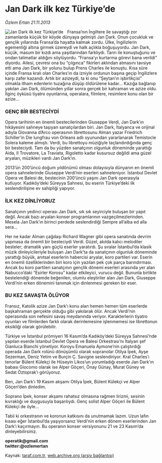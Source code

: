 # Jan Dark ilk kez Türkiye’de

*Özlem Ertan 21.11.2013*

<div class="yazi"><img align="left" alt="Jan Dark ilk kez Türkiye’de" border="0" src="http://www.taraf.com.tr/fotoraflar/makaleler/jan-dark-ilk-kez-turkiye-de_9347_orijinal.jpg" style="border-right-width:10px; border-color:#FFFFFF"/><p>Fransa’nın İngiltere ile savaştığı zor zamanlarda küçük bir köyde dünyaya gelmişti Jan Dark. Onun çocukluk ve gençlik yıllarında Fransa’da hayatta kalmak zordu. Ülke, İngilizlerin egemenliği altına girmek üzereydi ve halk açlıkla boğuşuyordu. Jan Dark, küçük, masum bir kızdı ama yaşıtlarından farklıydı. Tanrı ile konuştuğunu ve ondan talimatlar aldığını söylüyordu. “Fransa’yı kurtarma görevi bana verildi” diyordu. Ailesi, çevresi ona bu “çılgınca” fikirleri aklından atmasını tavsiye etti ama Jan Dark, bir yolunu bulup Prens Charles ile konuştu. Kısa süre içinde Fransa kralı olan Charles’ın da izniyle ordunun başına geçip İngilizlere karşı zafer kazandı. Artık bir azizeydi, ta ki onu “Şeytan’ın işbirlikçisi” olmakla itham edenlerin tuzağına düşüp öldürülene kadar... Kazığa bağlanıp yakılan Jan Dark, ölümünden yıllar sonra gerçek bir kahraman ve azize oldu. İlginç öyküsü tiyatro oyunlarına, operalara, filmlere, resimlere konu olan bir azize...</p>
<h3>GENÇ BİR BESTECİYDİ</h3>
<p>Opera tarihinin en önemli bestecilerinden Giuseppe Verdi, Jan Dark’ın hikâyesini sahneye taşıyan sanatçılardan biri. Jan Dark, İtalyanca ve orijinal adıyla Giovanna d’Arco operasının librettosunu Alman yazar Friedrich Schiller’in Die lungfrau von Orleans adlı oyunundan yararlanarak Temistocle Solera kaleme almıştı. Verdi, bu librettoyu müziğiyle taçlandırdığında genç bir besteciydi. Tam da bu yüzden sanatçının olgunluk döneminde yarattığı Aida, Il Trovatore, La Traviata, Rigoletto kadar kusursuz değildi ama güzel aryaları, müzikleri vardı Jan Dark’ın.</p>
<p>2013’ün 200’üncü doğum yıldönümü olması dolayısıyla dünyanın en önemli opera sahnelerinde Giuseppe Verdi’nin eserleri sahneleniyor. İstanbul Devlet Opera ve Balesi de, bestecinin 200’üncü yaşını Jan Dark operasıyla kutluyor. Kadıköy’deki Süreyya Sahnesi, bu eserin Türkiye’deki ilk seslendirilişine ev sahipliği yapıyor.</p>
<h3>İLK KEZ DİNLİYORUZ</h3>
<p>Sanatçının yedinci operası Jan Dark, sık sık seyirciyle buluşan bir yapıt değil. Ancak bazı aryaları konser programlarının vazgeçilmezlerinden. Mesela Jan Dark’ın birinci perdede seslendirdiği Sempre all’alba ed alla sera...</p>
<p>Her ne kadar Alman çağdaşı Richard Wagner gibi opera sanatında devrim yapmasa da önemli bir besteciydi Verdi. Güzel, akılda kalıcı melodiler besteler; dramatik yanı güçlü eserler yaratırdı. Şu sıralar İstanbul’da klasik müzik dinleyicileriyle buluşan Jan Dark’ta da sanatçının olgunluk döneminde yarattığı büyük, anıtsal eserlerin habercisi aryalar, koro partileri var. Eserin en önemli özelliklerinden biri koro için yazılan pek çok parça barındırması. Ancak bu koro partileri sanatçının gençlik dönemi eserleri arasında yer alan Nabucco’daki “Esirler Korosu” kadar etkileyici, vurucu değil. Bununla birlikte bestelendiği dönemde beğenilen, olumlu eleştiriler alan Jan Dark, Giuseppe Verdi’nin erken dönemini tanımak için dinlenmesi gereken bir eser.</p>
<h3>BU KEZ SAVAŞTA ÖLÜYOR</h3>
<p>Fransız, Katolik azize Jan Dark’ı konu alan hemen hemen tüm eserlerde başkahraman gerçekte olduğu gibi yakılarak ölür. Ancak Verdi’nin operasında son nefesini savaş meydanında veriyor. Karakterlerin tiyatro oyunları ve filmlerden farklı olarak derinlemesine işlenmemesi ise librettonun eksikliği olarak görülebilir.</p>
<p>Türkiye ve İstanbul prömiyeri 16 Kasım’da Kadıköy’deki Süreyya Sahnesi’nde yapılan eserde İstanbul Devlet Opera ve Balesi Orkestrası’nı İtalyan şef Gianluca Bianchi yönetiyor. Koroyu Emanuela Aymone’nin çalıştırdığı operada Jan Dark rolünü dönüşümlü olarak sopranolar Otilya İpek, Ayşe Sezerman, Deniz Yetim ve Burçin Ç. Savigne seslendiriyor. Kral Charles’ı tenorlar Bülent Külekçi ile Hüseyin Likos’un yorumladığı eserde Jan Dark’ın babası Giocomo olarak ise Alper Göçeri, Önay Günay, Murat Güney ve Sedat Öztoprak’ı görüyoruz.</p>
<p>Ben, Jan Dark’ı 19 Kasım akşamı Otilya İpek, Bülent Külekçi ve Alper Göçeri’den dinledim.</p>
<p>Soprano İpek, konser akşamı rahatsız olmasına rağmen lirizmi, sesinin kıvraklığı ve duygusuyla başarılıydı. Genç solist Alper Göçeri ile Bülent Külekçi de öyle...</p>
<p>Tabii ki orkestranın ve koronun katkısını da unutmamak lazım. Uzun lafın kısası eğer İstanbul’da yaşıyorsanız Verdi’nin erken dönem eserlerinden Jan Dark’ı kaçırmayın. Bu operanın konser versiyonunu 21 ve 23 Kasım’da dinleyebilirsiniz.</p>
<p><strong>operatik@gmail.com</strong><br/><strong>twitter:@ozlemertan</strong></p>
</div>

Kaynak: [taraf.com.tr](http://www.taraf.com.tr:80/ozlem-ertan-3/makale-jan-dark-ilk-kez-turkiye-de.htm), [web.archive.org (arşiv bağlantısı)](http://web.archive.org/web/20131123061349/http://www.taraf.com.tr:80/ozlem-ertan-3/makale-jan-dark-ilk-kez-turkiye-de.htm)
